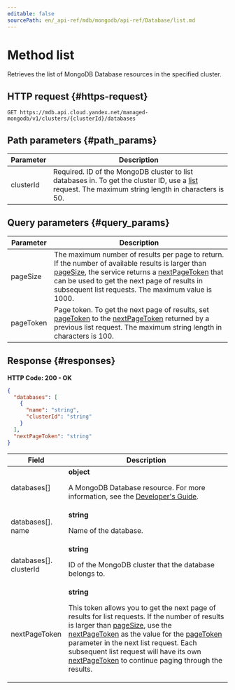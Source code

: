 ```yaml
---
editable: false
sourcePath: en/_api-ref/mdb/mongodb/api-ref/Database/list.md
---
```


# Method list
Retrieves the list of MongoDB Database resources in the specified cluster.
 

 
## HTTP request {#https-request}
```
GET https://mdb.api.cloud.yandex.net/managed-mongodb/v1/clusters/{clusterId}/databases
```
 
## Path parameters {#path_params}
 
Parameter | Description
--- | ---
clusterId | Required. ID of the MongoDB cluster to list databases in. To get the cluster ID, use a [list](/docs/managed-mongodb/api-ref/Cluster/list) request.  The maximum string length in characters is 50.
 
## Query parameters {#query_params}
 
Parameter | Description
--- | ---
pageSize | The maximum number of results per page to return. If the number of available results is larger than [pageSize](/docs/managed-mongodb/api-ref/Database/list#query_params), the service returns a [nextPageToken](/docs/managed-mongodb/api-ref/Database/list#responses) that can be used to get the next page of results in subsequent list requests.  The maximum value is 1000.
pageToken | Page token. To get the next page of results, set [pageToken](/docs/managed-mongodb/api-ref/Database/list#query_params) to the  [nextPageToken](/docs/managed-mongodb/api-ref/Database/list#responses) returned by a previous list request.  The maximum string length in characters is 100.
 
## Response {#responses}
**HTTP Code: 200 - OK**

```json 
{
  "databases": [
    {
      "name": "string",
      "clusterId": "string"
    }
  ],
  "nextPageToken": "string"
}
```

 
Field | Description
--- | ---
databases[] | **object**<br><p>A MongoDB Database resource. For more information, see the <a href="/docs/managed-mongodb/concepts">Developer's Guide</a>.</p> 
databases[].<br>name | **string**<br><p>Name of the database.</p> 
databases[].<br>clusterId | **string**<br><p>ID of the MongoDB cluster that the database belongs to.</p> 
nextPageToken | **string**<br><p>This token allows you to get the next page of results for list requests. If the number of results is larger than <a href="/docs/managed-mongodb/api-ref/Database/list#query_params">pageSize</a>, use the <a href="/docs/managed-mongodb/api-ref/Database/list#responses">nextPageToken</a> as the value for the <a href="/docs/managed-mongodb/api-ref/Database/list#query_params">pageToken</a> parameter in the next list request. Each subsequent list request will have its own <a href="/docs/managed-mongodb/api-ref/Database/list#responses">nextPageToken</a> to continue paging through the results.</p> 